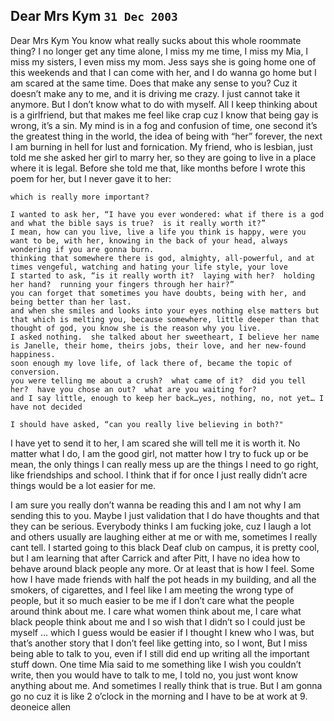 ## Dear Mrs Kym `31 Dec 2003`

Dear Mrs Kym
You know what really sucks about this whole roommate thing? I no longer get any time alone, I miss my me time, I miss my Mia, I miss my sisters, I even miss my mom. 
Jess says she is going home one of this weekends and that I can come with her, and I do wanna go home but I am scared at the same time.  Does that make any sense to you? Cuz it doesn’t make any to me, and it is driving me crazy.  I just cannot take it anymore. But I don’t know what to do with myself. 
All I keep thinking about is a girlfriend, but that makes me feel like crap cuz I know that being gay is wrong, it’s a sin.  My mind is in a fog and confusion of time, one second it’s the greatest thing in the world, the idea of being with “her” forever, the next I am burning in hell for lust and fornication.  My friend, who is lesbian, just told me she asked her girl to marry her, so they are going to live in a place where it is legal.  Before she told me that, like months before I wrote this poem for her, but I never gave it to her:

	
	which is really more important?
	
	I wanted to ask her, “I have you ever wondered: what if there is a god and what the bible says is true?  is it really worth it?”  
	I mean, how can you live, live a life you think is happy, were you want to be, with her, knowing in the back of your head, always wondering if you are gonna burn.  
	thinking that somewhere there is god, almighty, all-powerful, and at times vengeful, watching and hating your life style, your love  
	I started to ask, “is it really worth it?  laying with her?  holding her hand?  running your fingers through her hair?”  
	you can forget that sometimes you have doubts, being with her, and being better than her last.  
	and when she smiles and looks into your eyes nothing else matters but that which is melting you, because somewhere, little deeper than that thought of god, you know she is the reason why you live.  
	I asked nothing.  she talked about her sweetheart, I believe her name is Janelle, their home, theirs jobs, their love, and her new-found happiness.  
	soon enough my love life, of lack there of, became the topic of conversion.  
	you were telling me about a crush?  what came of it?  did you tell her?  have you chose an out?  what are you waiting for?  
	and I say little, enough to keep her back…yes, nothing, no, not yet… I have not decided  
	
	I should have asked, “can you really live believing in both?"
	

I have yet to send it to her, I am scared she will tell me it is worth it.
No matter what I do, I am the good girl, not matter how I try to fuck up or be mean, the only things I can really mess up are the things I need to go right, like friendships and school.  I think that if for once I just really didn’t acre things would be a lot easier for me.  

I am sure you really don’t wanna be reading this and I am not why I am sending this to you.  Maybe I just validation that I do have thoughts and that they can be serious. Everybody thinks I am fucking joke, cuz I laugh a lot and others usually are laughing either at me or with me, sometimes I really cant tell.
I started going to this black Deaf club on campus, it is pretty cool, but I am learning that after Carrick and after Pitt, I have no idea how to behave around black people any more.  Or at least that is how I feel.  Some how I have made friends with half the pot heads in my building, and all the smokers, of cigarettes, and I feel like I am meeting the wrong type of people, but it so much easier to be me if I don’t care what the people around think about me.  I care what women think about me, I care what black people think about me and I so wish that I didn’t so I could just be myself ... which I guess would be easier if I thought I knew who I was, but that’s another story that I don’t feel like getting into, so I wont,
But I miss being able to talk to you, even if I still did end up writing all the important stuff down. One time Mia said to me something like I wish you couldn’t write, then you would have to talk to me, I told no, you just wont know anything about me. And sometimes I really think that is true.
But I am gonna go no cuz it is like 2 o’clock in the morning and I have to be at work at 9.
deoneice allen  
